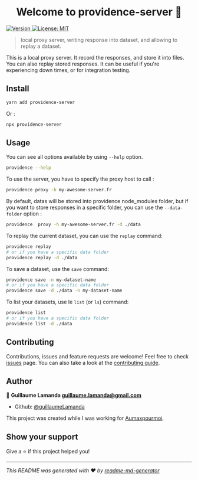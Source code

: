 <h1 align="center">Welcome to providence-server 👋</h1>
<p>
  <a href="https://www.npmjs.com/package/providence-server" target="_blank">
    <img alt="Version" src="https://img.shields.io/npm/v/providence-server.svg">
  </a>
  <a href="#" target="_blank">
    <img alt="License: MIT" src="https://img.shields.io/badge/License-MIT-yellow.svg" />
  </a>
</p>

> local proxy server, writing response into dataset, and allowing to replay a dataset.

This is a local proxy server. It record the responses, and store it into files.
You can also replay stored responses. It can be useful if you're experiencing down times, or for integration testing.

## Install

```sh
yarn add providence-server
```
Or :
```sh
npx providence-server
```

## Usage

You can see all options available by using `--help` option.

```sh
providence --help
```

To use the server, you have to specify the proxy host to call :

```sh
providence proxy -h my-awesome-server.fr
```

By default, datas will be stored into providence node_modules folder,
but if you want to store responses in a specific folder, you can use the `--data-folder` option :

```sh
providence  proxy -h my-awesome-server.fr -d ./data
```

To replay the current dataset, you can use the `replay` command:

```sh
providence replay
# or if you have a specific data folder
providence replay -d ./data
```

To save a dataset, use the `save` command:

```sh
providence save -n my-dataset-name
# or if you have a specific data folder
providence save -d ./data -n my-dataset-name
```

To list your datasets, use le `list` (or `ls`) command:

```sh
providence list
# or if you have a specific data folder
providence list -d ./data
```

## Contributing

Contributions, issues and feature requests are welcome!
Feel free to check [issues](https://github.com/guillaumeLamanda/providence-server/issues) page. You can also take a look at the [contributing guide](./CONTRIBUTING.md).

## Author

👤 **Guillaume Lamanda <guillaume.lamanda@gmail.com>**

- Github: [@guillaumeLamanda](https://github.com/guillaumeLamanda)

This project was created while I was working for [Aumaxpourmoi](https://www.aumaxpourmoi.fr/).

## Show your support

Give a ⭐️ if this project helped you!

---

_This README was generated with ❤️ by [readme-md-generator](https://github.com/kefranabg/readme-md-generator)_
